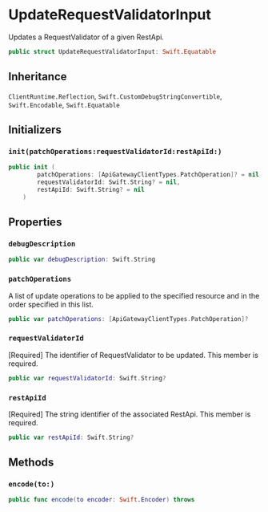 # UpdateRequestValidatorInput

Updates a RequestValidator of a given RestApi.

``` swift
public struct UpdateRequestValidatorInput: Swift.Equatable 
```

## Inheritance

`ClientRuntime.Reflection`, `Swift.CustomDebugStringConvertible`, `Swift.Encodable`, `Swift.Equatable`

## Initializers

### `init(patchOperations:requestValidatorId:restApiId:)`

``` swift
public init (
        patchOperations: [ApiGatewayClientTypes.PatchOperation]? = nil,
        requestValidatorId: Swift.String? = nil,
        restApiId: Swift.String? = nil
    )
```

## Properties

### `debugDescription`

``` swift
public var debugDescription: Swift.String 
```

### `patchOperations`

A list of update operations to be applied to the specified resource and in the order specified in this list.

``` swift
public var patchOperations: [ApiGatewayClientTypes.PatchOperation]?
```

### `requestValidatorId`

\[Required\] The identifier of RequestValidator to be updated.
This member is required.

``` swift
public var requestValidatorId: Swift.String?
```

### `restApiId`

\[Required\] The string identifier of the associated RestApi.
This member is required.

``` swift
public var restApiId: Swift.String?
```

## Methods

### `encode(to:)`

``` swift
public func encode(to encoder: Swift.Encoder) throws 
```
